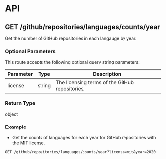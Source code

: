 # API

## GET /github/repositories/languages/counts/year

Get the number of GitHub repositories in each langauge by year.

### Optional Parameters

This route accepts the following optional query string parameters:

| Parameter | Type | Description |
| --- | --- | --- |
| license | string | The licensing terms of the GitHub repositories. |

### Return Type

object

### Example

- Get the counts of languages for each year for GitHub repositories with the MIT license.
```
GET /github/repositories/languages/counts/year?license=mit&year=2020
```
